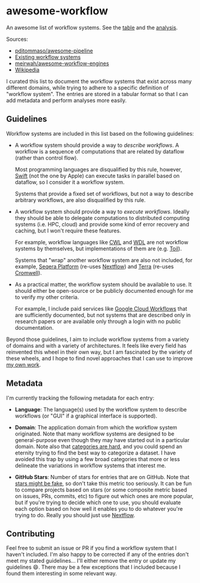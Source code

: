 # awesome-workflow

An awesome list of workflow systems. See the [table](workflow-systems.csv) and the [analysis](analysis.ipynb).

Sources:
- [pditommaso/awesome-pipeline](https://github.com/pditommaso/awesome-pipeline)
- [Existing workflow systems](https://github.com/common-workflow-language/common-workflow-language/wiki/Existing-Workflow-systems)
- [meirwah/awesome-workflow-engines](https://github.com/meirwah/awesome-workflow-engines)
- [Wikipedia](https://en.wikipedia.org/wiki/Workflow_management_system)

I curated this list to document the workflow systems that exist across many different domains, while trying to adhere to a specific definition of "workflow system". The entries are stored in a tabular format so that I can add metadata and perform analyses more easily.

## Guidelines

Workflow systems are included in this list based on the following guidelines:

- A workflow system should provide a way to _describe workflows_. A workflow is a sequence of computations that are related by dataflow (rather than control flow).

  Most programming languages are disqualified by this rule, however, [Swift](http://swift-lang.org/) (not the one by Apple) can execute tasks in parallel based on dataflow, so I consider it a workflow system.

  Systems that provide a fixed set of workflows, but not a way to describe arbitrary workflows, are also disqualified by this rule.

- A workflow system should provide a way to _execute workflows_. Ideally they should be able to delegate computations to distributed computing systems (i.e. HPC, cloud) and provide some kind of error recovery and caching, but I won't require these features.

  For example, workflow languages like [CWL](https://www.commonwl.org/) and [WDL](https://openwdl.org/) are not workflow systems by themselves, but implementations of them are (e.g. [Toil](https://github.com/DataBiosphere/toil)).

  Systems that "wrap" another workflow system are also not included, for example, [Seqera Platform](https://seqera.io/platform/) (re-uses [Nextflow](https://github.com/nextflow-io/nextflow)) and [Terra](https://terra.bio/) (re-uses [Cromwell](https://github.com/broadinstitute/cromwell)).

- As a practical matter, the workflow system should be available to use. It should either be open-source or be publicly documented enough for me to verify my other criteria.

  For example, I include paid services like [Google Cloud Workflows](https://cloud.google.com/workflows) that are sufficiently documented, but not systems that are described only in research papers or are available only through a login with no public documentation.

Beyond those guidelines, I aim to include workflow systems from a variety of domains and with a variety of architectures. It feels like every field has reinvented this wheel in their own way, but I am fascinated by the variety of these wheels, and I hope to find novel approaches that I can use to improve [my own work](https://github.com/nextflow-io/nextflow/pulls/bentsherman).

## Metadata

I'm currently tracking the following metadata for each entry:

- **Language**: The language(s) used by the workflow system to describe workflows (or "GUI" if a graphical interface is supported).

- **Domain**: The application domain from which the workflow system originated. Note that many workflow systems are designed to be general-purpose even though they may have started out in a particular domain. Note also that [categories are hard](https://en.wikipedia.org/wiki/Determining_the_number_of_clusters_in_a_data_set), and you could spend an eternity trying to find the best way to categorize a dataset. I have avoided this trap by using a few broad categories that more or less delineate the variations in workflow systems that interest me.

- **GitHub Stars**: Number of stars for entries that are on GitHub. Note that [stars might be fake](https://dagster.io/blog/fake-stars), so don't take this metric too seriously. It can be fun to compare projects based on stars (or some composite metric based on issues, PRs, commits, etc) to figure out which ones are more popular, but if you're trying to decide which one to use, you should evaluate each option based on how well it enables you to do whatever you're trying to do. Really you should just use [Nextflow](https://github.com/nextflow-io/nextflow/commits?author=bentsherman).

## Contributing

Feel free to submit an issue or PR if you find a workflow system that I haven't included. I'm also happy to be corrected if any of the entries don't meet my stated guidelines... I'll either remove the entry or update my guidelines 😄. There may be a few exceptions that I included because I found them interesting in some relevant way.
